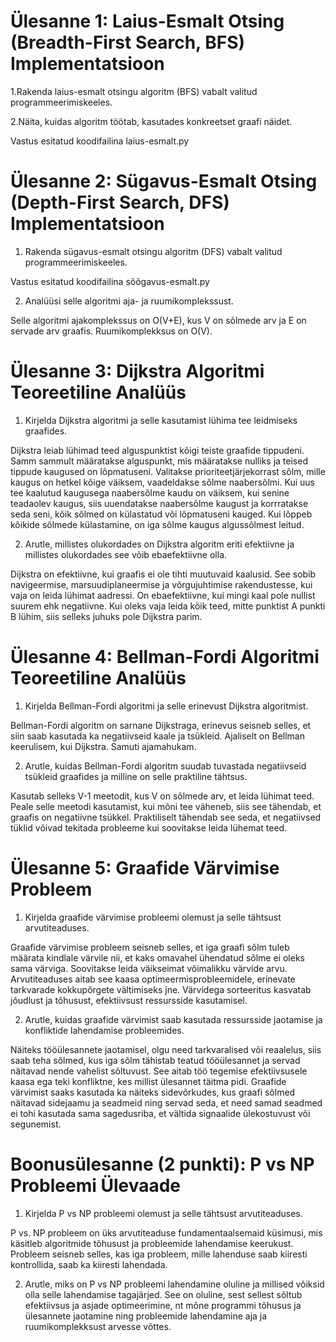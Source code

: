 # Ülesanne 1: Laius-Esmalt Otsing (Breadth-First Search, BFS) Implementatsioon 
1.Rakenda laius-esmalt otsingu algoritm (BFS) vabalt valitud 
programmeerimiskeeles. 

2.Näita, kuidas algoritm töötab, kasutades konkreetset graafi näidet. 

Vastus esitatud koodifailina laius-esmalt.py

# Ülesanne 2: Sügavus-Esmalt Otsing (Depth-First Search, DFS) Implementatsioon 
1. Rakenda sügavus-esmalt otsingu algoritm (DFS) vabalt valitud programmeerimiskeeles. 

Vastus esitatud koodifailina sõõgavus-esmalt.py

2. Analüüsi selle algoritmi aja- ja ruumikomplekssust. 

Selle algoritmi ajakomplekssus on O(V+E), kus V on sõlmede arv ja E on servade arv graafis.
Ruumikomplekksus on O(V).

# Ülesanne 3: Dijkstra Algoritmi Teoreetiline Analüüs 
1. Kirjelda Dijkstra algoritmi ja selle kasutamist lühima tee leidmiseks graafides.
   
Dijkstra leiab lühimad teed alguspunktist kõigi teiste graafide tippudeni. Samm sammult määratakse alguspunkt, mis määratakse nulliks ja teised tippude kaugused on lõpmatuseni. Valitakse prioriteetjärjekorrast sõlm, mille kaugus on hetkel kõige väiksem, vaadeldakse sõlme naabersõlmi. Kui uus tee kaalutud kaugusega naabersõlme kaudu on väiksem, kui senine teadaolev kaugus, siis uuendatakse naabersõlme kaugust ja korrratakse seda seni, kõik sõlmed on külastatud või lõpmatuseni kauged. Kui lõppeb kõikide sõlmede külastamine, on iga sõlme kaugus algussõlmest leitud.

2. Arutle, millistes olukordades on Dijkstra algoritm eriti efektiivne ja millistes olukordades see võib ebaefektiivne olla.
   
Dijkstra on efektiivne, kui graafis ei ole tihti muutuvaid kaalusid. See sobib navigeermise, marsuudiplaneermise ja võrgujuhtimise rakendustesse, kui vaja on leida lühimat aadressi. On ebaefektiivne, kui mingi kaal pole nullist suurem ehk negatiivne. Kui oleks vaja leida kõik teed, mitte punktist A punkti B lühim, siis selleks juhuks pole Dijkstra parim.

# Ülesanne 4: Bellman-Fordi Algoritmi Teoreetiline Analüüs 
1. Kirjelda Bellman-Fordi algoritmi ja selle erinevust Dijkstra algoritmist.

Bellman-Fordi algoritm on sarnane Dijkstraga, erinevus seisneb selles, et siin saab kasutada ka negatiivseid kaale ja tsükleid. Ajaliselt on Bellman keerulisem, kui Dijkstra. Samuti ajamahukam.

2. Arutle, kuidas Bellman-Fordi algoritm suudab tuvastada negatiivseid tsükleid graafides ja milline on selle praktiline tähtsus.
   
Kasutab selleks V-1 meetodit, kus V on sõlmede arv, et leida lühimat teed. Peale selle meetodi kasutamist, kui mõni tee väheneb, siis see tähendab, et graafis on negatiivne tsükkel. Praktiliselt tähendab see seda, et negatiivsed tüklid võivad tekitada probleeme kui soovitakse leida lühemat teed.

# Ülesanne 5: Graafide Värvimise Probleem 
1. Kirjelda graafide värvimise probleemi olemust ja selle tähtsust arvutiteaduses.
   
Graafide värvimise probleem seisneb selles, et iga graafi sõlm tuleb määrata kindlale värvile nii, et kaks omavahel ühendatud sõlme ei oleks sama värviga. Soovitakse leida väikseimat võimalikku värvide arvu. Arvutiteaduses aitab see kaasa optimeermisprobleemidele, erinevate tarkvarade kokkupõrgete vältimiseks jne. Värvidega sorteeritus kasvatab jõudlust ja tõhusust, efektiivsust ressursside kasutamisel.

2. Arutle, kuidas graafide värvimist saab kasutada ressursside jaotamise ja konfliktide lahendamise probleemides. 

Näiteks tööülesannete jaotamisel, olgu need tarkvaralised või reaalelus, siis saab teha sõlmed, kus iga sõlm tähistab teatud tööülesannet ja servad näitavad nende vahelist sõltuvust. See aitab töö tegemise efektiivsusele kaasa ega teki konfliktne, kes millist ülesannet täitma pidi. Graafide värvimist saaks kasutada ka näiteks sidevõrkudes, kus graafi sõlmed näitavad sidejaamu ja seadmeid ning servad seda, et need samad seadmed ei tohi kasutada sama sagedusriba, et vältida signaalide ülekostuvust või segunemist.

# Boonusülesanne (2 punkti): P vs NP Probleemi Ülevaade 
1. Kirjelda P vs NP probleemi olemust ja selle tähtsust arvutiteaduses.
   
P vs. NP probleem on üks arvutiteaduse fundamentaalsemaid küsimusi, mis käsitleb algoritmide tõhusust ja probleemide lahendamise keerukust. Probleem seisneb selles, kas iga probleem, mille lahenduse saab kiiresti kontrollida, saab ka kiiresti lahendada.

2. Arutle, miks on P vs NP probleemi lahendamine oluline ja millised võiksid olla selle lahendamise tagajärjed.
See on oluline, sest sellest sõltub efektiivsus ja asjade optimeerimine, nt mõne programmi tõhusus ja ülesannete jaotamine ning probleemide lahendamine aja ja ruumikomplekksust arvesse võttes.

